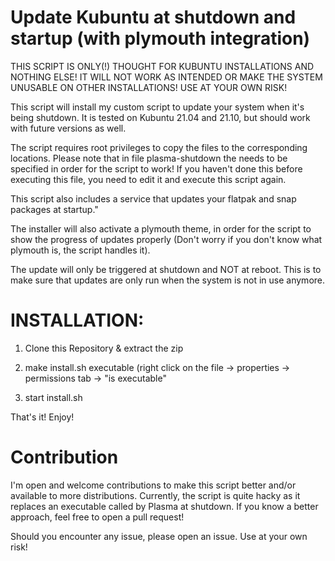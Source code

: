 # Update Kubuntu at shutdown and startup (with plymouth integration)
  THIS SCRIPT IS ONLY(!) THOUGHT FOR KUBUNTU INSTALLATIONS
  AND NOTHING ELSE!  IT WILL NOT WORK AS INTENDED OR MAKE
  THE SYSTEM UNUSABLE ON OTHER INSTALLATIONS!
  USE AT YOUR OWN RISK!

  This script will install my custom script to update your
  system when it's being shutdown. It is tested on Kubuntu
  21.04 and 21.10, but should work with future versions as
  well.

  The script requires root privileges to copy the
  files to the corresponding locations. Please note that
  in file plasma-shutdown the <root-password> needs to be
  specified in order for the script to work! If you
  haven't done this before executing this file, you need
  to edit it and execute this script again.

  This script also includes a service that updates your
  flatpak and snap packages at startup."

  The installer will also activate a plymouth theme,
  in order for the script to show the progress of
  updates properly (Don't worry if you don't know
  what plymouth is, the script handles it).
  
  The update will only be triggered at shutdown and NOT
  at reboot. This is to make sure that updates are only
  run when the system is not in use anymore.

# INSTALLATION:

  1. Clone this Repository & extract the zip
  
  2. make install.sh executable (right click on the file
  -> properties -> permissions tab -> "is executable"

  3. start install.sh

  That's it! Enjoy!
  
# Contribution
  I'm open and welcome contributions to make this script better and/or available to more distributions.
  Currently, the script is quite hacky as it replaces an executable called by Plasma at shutdown.
  If you know a better approach, feel free to open a pull request!
  
  Should you encounter any issue, please open an issue. Use at your own risk!
